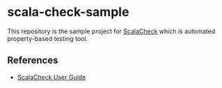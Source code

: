 # scala-check-sample

This repository is the sample project for [ScalaCheck](https://scalacheck.org) which is automated property-based testing tool.

## References

- [ScalaCheck User Guide](https://github.com/typelevel/scalacheck/blob/main/doc/UserGuide.md)